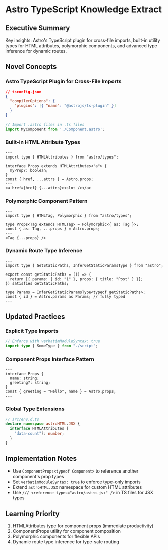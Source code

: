 # Astro TypeScript Knowledge Extract

## Executive Summary
Key insights: Astro's TypeScript plugin for cross-file imports, built-in utility types for HTML attributes, polymorphic components, and advanced type inference for dynamic routes.

## Novel Concepts

### Astro TypeScript Plugin for Cross-File Imports
```json
// tsconfig.json
{
  "compilerOptions": {
    "plugins": [{ "name": "@astrojs/ts-plugin" }]
  }
}
```
```ts
// Import .astro files in .ts files
import MyComponent from './Component.astro';
```

### Built-in HTML Attribute Types
```astro
---
import type { HTMLAttributes } from "astro/types";

interface Props extends HTMLAttributes<"a"> {
  myProp?: boolean;
}
const { href, ...attrs } = Astro.props;
---
<a href={href} {...attrs}><slot /></a>
```

### Polymorphic Component Pattern
```astro
---
import type { HTMLTag, Polymorphic } from "astro/types";

type Props<Tag extends HTMLTag> = Polymorphic<{ as: Tag }>;
const { as: Tag, ...props } = Astro.props;
---
<Tag {...props} />
```

### Dynamic Route Type Inference
```astro
---
import type { GetStaticPaths, InferGetStaticParamsType } from "astro";

export const getStaticPaths = (() => {
  return [{ params: { id: "1" }, props: { title: "Post" } }];
}) satisfies GetStaticPaths;

type Params = InferGetStaticParamsType<typeof getStaticPaths>;
const { id } = Astro.params as Params; // fully typed
---
```

## Updated Practices

### Explicit Type Imports
```ts
// Enforce with verbatimModuleSyntax: true
import type { SomeType } from "./script";
```

### Component Props Interface Pattern
```astro
---
interface Props {
  name: string;
  greeting?: string;
}
const { greeting = "Hello", name } = Astro.props;
---
```

### Global Type Extensions
```ts
// src/env.d.ts
declare namespace astroHTML.JSX {
  interface HTMLAttributes {
    "data-count"?: number;
  }
}
```

## Implementation Notes
- Use `ComponentProps<typeof Component>` to reference another component's prop types
- Set `verbatimModuleSyntax: true` to enforce type-only imports
- Extend `astroHTML.JSX` namespace for custom HTML attributes
- Use `/// <reference types="astro/astro-jsx" />` in TS files for JSX types

## Learning Priority
1. HTMLAttributes type for component props (immediate productivity)
2. ComponentProps utility for component composition
3. Polymorphic components for flexible APIs
4. Dynamic route type inference for type-safe routing